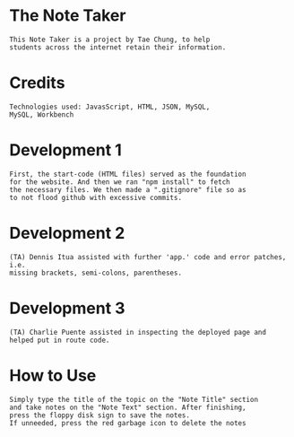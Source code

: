 # The Note Taker
    This Note Taker is a project by Tae Chung, to help 
    students across the internet retain their information.

# Credits
    Technologies used: JavasScript, HTML, JSON, MySQL, 
    MySQL, Workbench

# Development 1
    First, the start-code (HTML files) served as the foundation 
    for the website. And then we ran "npm install" to fetch
    the necessary files. We then made a ".gitignore" file so as 
    to not flood github with excessive commits.

# Development 2
    (TA) Dennis Itua assisted with further 'app.' code and error patches, i.e. 
    missing brackets, semi-colons, parentheses. 

# Development 3
    (TA) Charlie Puente assisted in inspecting the deployed page and 
    helped put in route code.

# How to Use
    Simply type the title of the topic on the "Note Title" section 
    and take notes on the "Note Text" section. After finishing, 
    press the floppy disk sign to save the notes.
    If unneeded, press the red garbage icon to delete the notes

